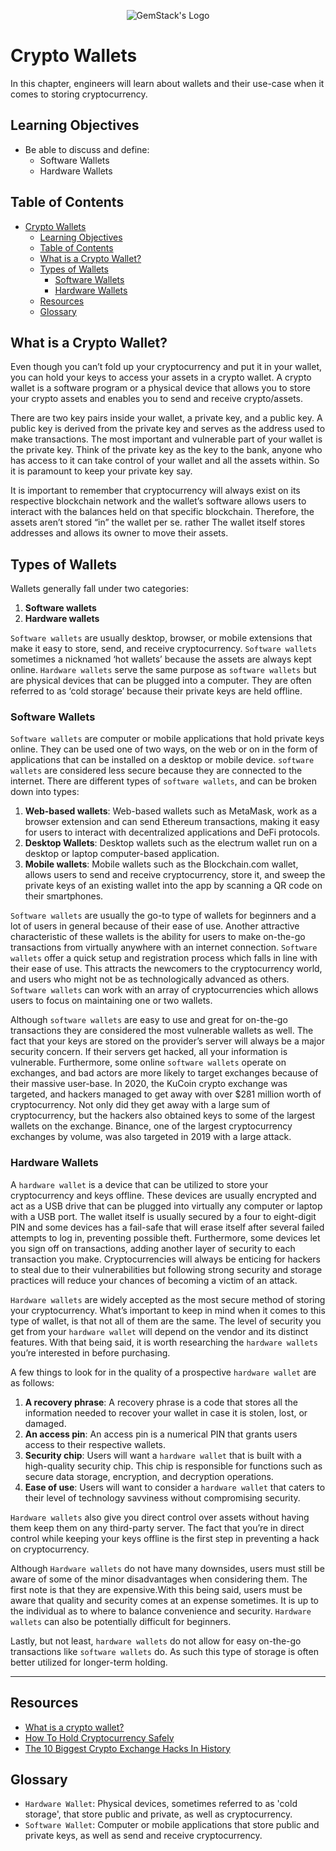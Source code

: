 <p align="center">
  <img
  src="https://camo.githubusercontent.com/e4ac909b3da508a9e5f8f5276359dd0d8a484a30dc58daf2b29755d87aa09b57/68747470733a2f2f67656d737461636b2e696f2f7374617469632f31626135356364376237663639393165633965646262386331343332323533342f30656261302f6c6f676f5f7072696d6172795f737461636b65642e61766966"
  alt="GemStack's Logo"
  />
</p>

# Crypto Wallets

In this chapter, engineers will learn about wallets and their use-case when it comes to storing cryptocurrency.

## Learning Objectives

* Be able to discuss and define:
    * Software Wallets
    * Hardware Wallets

## Table of Contents

- [Crypto Wallets](#crypto-wallets)
  - [Learning Objectives](#learning-objectives)
  - [Table of Contents](#table-of-contents)
  - [What is a Crypto Wallet?](#what-is-a-crypto-wallet)
  - [Types of Wallets](#types-of-wallets)
    - [Software Wallets](#software-wallets)
    - [Hardware Wallets](#hardware-wallets)
  - [Resources](#resources)
  - [Glossary](#glossary)

## What is a Crypto Wallet?

Even though you can’t fold up your cryptocurrency and put it in your wallet, you can hold your keys to access your assets in a crypto wallet. A crypto wallet is a software program or a physical device that allows you to store your crypto assets and enables you to send and receive crypto/assets.

There are  two key pairs inside your wallet, a private key, and a public key. A public key is derived from the private key and serves as the address used to make transactions. The most important and vulnerable part of your wallet is the private key. Think of the private key as the key to the bank, anyone who has access to it can take control of your wallet and all the assets within. So it is paramount to keep your private key say.

It is important to remember that cryptocurrency will always exist on its respective blockchain network and the wallet’s software allows users to interact with the balances held on that specific blockchain. Therefore, the assets aren’t stored “in” the wallet per se. rather The wallet itself stores addresses and allows its owner to move their assets.

## Types of Wallets

Wallets generally fall under two categories:

1.	**Software wallets**
2.	**Hardware wallets**

`Software wallets` are usually desktop, browser, or mobile extensions that make it easy to store, send, and receive cryptocurrency. `Software wallets` sometimes a nicknamed ‘hot wallets’ because the assets are always kept online. `Hardware wallets` serve the same purpose as `software wallets` but are physical devices that can be plugged into a computer. They are often referred to as ‘cold storage’ because their private keys are held offline.

### Software Wallets

`Software wallets` are computer or mobile applications that hold private keys online. They can be used one of two ways, on the web or on in the form of applications that can be installed on a desktop or mobile device. `software wallets` are considered less secure because they are connected to the internet. There are different types of `software wallets`, and can be broken down into types:

1.	**Web-based wallets**: Web-based wallets such as MetaMask, work as a browser extension and can send Ethereum transactions, making it easy for users to interact with decentralized applications and DeFi protocols.
2.	**Desktop Wallets**: Desktop wallets such as the electrum wallet run on a desktop or laptop computer-based application.
3.	**Mobile wallets**: Mobile wallets such as the Blockchain.com wallet, allows users to send and receive cryptocurrency, store it, and sweep the private keys of an existing wallet into the app by scanning a QR code on their smartphones.

`Software wallets` are usually the go-to type of wallets for beginners and a lot of users in general because of their ease of use. Another attractive characteristic of these wallets is the ability for users to make on-the-go transactions from virtually anywhere with an internet connection. `Software wallets` offer a quick setup and registration process which falls in line with their ease of use. This attracts the newcomers to the cryptocurrency world, and users who might not be as technologically advanced as others. `Software wallets` can work with an array of cryptocurrencies which allows users to focus on maintaining one or two wallets.

Although `software wallets` are easy to use and great for on-the-go transactions they are considered the most vulnerable wallets as well. The fact that your keys are stored on the provider’s server will always be a major security concern. If their servers get hacked, all your information is vulnerable. Furthermore, some online `software wallets` operate on exchanges, and bad actors are more likely to target exchanges because of their massive user-base. In 2020, the KuCoin crypto exchange was targeted, and hackers managed to get away with over $281 million worth of cryptocurrency. Not only did they get away with a large sum of cryptocurrency, but the hackers also obtained keys to some of the largest wallets on the exchange. Binance, one of the largest cryptocurrency exchanges by volume, was also targeted in 2019 with a large attack.

### Hardware Wallets

A `hardware wallet` is a device that can be utilized to store your cryptocurrency and keys offline. These devices are usually encrypted and act as a USB drive that can be plugged into virtually any computer or laptop with a USB port. The wallet itself is usually secured by a four to eight-digit PIN and some devices has a fail-safe that will erase itself after several failed attempts to log in, preventing possible theft. Furthermore, some devices let you sign off on transactions, adding another layer of security to each transaction you make. Cryptocurrencies will always be enticing for hackers to steal due to their vulnerabilities but following strong security and storage practices will reduce your chances of becoming a victim of an attack.

`Hardware wallets` are widely accepted as the most secure method of storing your cryptocurrency. What’s important to keep in mind when it comes to this type of wallet, is that not all of them are the same. The level of security you get from your `hardware wallet` will depend on the vendor and its distinct features. With that being said, it is worth researching the `hardware wallets` you’re interested in before purchasing.

A few things to look for in the quality of a prospective `hardware wallet` are as follows:

1.	**A recovery phrase**: A recovery phrase is a code that stores all the information needed to recover your wallet in case it is stolen, lost, or damaged.
2.	**An access pin**: An access pin is a numerical PIN that grants users access to their respective wallets.
3.	**Security chip**: Users will want a `hardware wallet` that is built with a high-quality security chip. This chip is responsible for functions such as secure data storage, encryption, and decryption operations.
4.	**Ease of use**: Users will want to consider a `hardware wallet` that caters to their level of technology savviness without compromising security.

`Hardware wallets` also give you direct control over assets without having them keep them on any third-party server. The fact that you’re in direct control while keeping your keys offline is the first step in preventing a hack on cryptocurrency.

Although `Hardware wallets` do not have many downsides, users must still be aware of some of the minor disadvantages when considering them. The first note is that they are expensive.With this being said, users must be aware that quality and security comes at an expense sometimes. It is up to the individual as to where to balance convenience and security. `Hardware wallets` can also be potentially difficult for beginners.

Lastly, but not least, `hardware wallets` do not allow for easy on-the-go transactions like `software wallets` do. As such this type of storage is often better utilized for longer-term holding.

---
## Resources

* [What is a crypto wallet?](https://www.coinbase.com/learn/crypto-basics/what-is-a-crypto-wallet)
* [How To Hold Cryptocurrency Safely](https://www.finimize.com/wp/guides/hold-cryptocurrency-safely/)
* [The 10 Biggest Crypto Exchange Hacks In History](https://crystalblockchain.com/articles/the-10-biggest-crypto-exchange-hacks-in-history/)

## Glossary

* `Hardware Wallet`: Physical devices, sometimes referred to as 'cold storage', that store public and private, as well as cryptocurrency.
* `Software Wallet`: Computer or mobile applications that store public and private keys, as well as send and receive cryptocurrency.